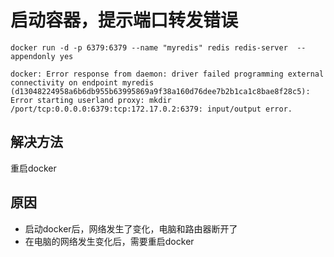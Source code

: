 # 启动容器，提示端口转发错误

```shell
docker run -d -p 6379:6379 --name "myredis" redis redis-server  --appendonly yes

docker: Error response from daemon: driver failed programming external connectivity on endpoint myredis (d13048224958a6b6db955b63995869a9f38a160d76dee7b2b1ca1c8bae8f28c5): Error starting userland proxy: mkdir /port/tcp:0.0.0.0:6379:tcp:172.17.0.2:6379: input/output error.
```

## 解决方法
重启docker

## 原因
* 启动docker后，网络发生了变化，电脑和路由器断开了
* 在电脑的网络发生变化后，需要重启docker